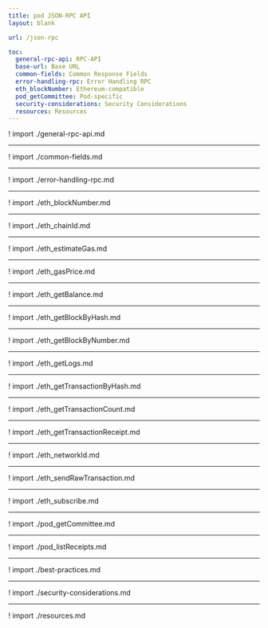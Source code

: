 ```yaml
---
title: pod JSON-RPC API
layout: blank

url: /json-rpc

toc:
  general-rpc-api: RPC-API
  base-url: Base URL
  common-fields: Common Response Fields
  error-handling-rpc: Error Handling RPC
  eth_blockNumber: Ethereum-compatible
  pod_getCommittee: Pod-specific
  security-considerations: Security Considerations
  resources: Resources
---
```


! import ./general-rpc-api.md

---

! import ./common-fields.md

---

! import ./error-handling-rpc.md

---

! import ./eth_blockNumber.md

---

! import ./eth_chainId.md

---

! import ./eth_estimateGas.md

---

! import ./eth_gasPrice.md

---

! import ./eth_getBalance.md

---

! import ./eth_getBlockByHash.md

---

! import ./eth_getBlockByNumber.md

---

! import ./eth_getLogs.md

---

! import ./eth_getTransactionByHash.md

---

! import ./eth_getTransactionCount.md

---

! import ./eth_getTransactionReceipt.md

---

! import ./eth_networkId.md

---

! import ./eth_sendRawTransaction.md

---

! import ./eth_subscribe.md

---

! import ./pod_getCommittee.md

---

! import ./pod_listReceipts.md

---

! import ./best-practices.md

---

! import ./security-considerations.md

---

! import ./resources.md
